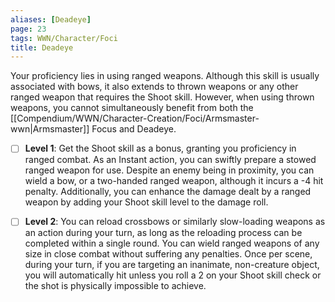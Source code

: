 ```yaml
---
aliases: [Deadeye]
page: 23
tags: WWN/Character/Foci
title: Deadeye
---
```


Your proficiency lies in using ranged weapons. Although this skill is usually associated with bows, it also extends to thrown weapons or any other ranged weapon that requires the Shoot skill. However, when using thrown weapons, you cannot simultaneously benefit from both the [[Compendium/WWN/Character-Creation/Foci/Armsmaster-wwn|Armsmaster]] Focus and Deadeye.

- [ ] **Level 1**: Get the Shoot skill as a bonus, granting you proficiency in ranged combat. As an Instant action, you can swiftly prepare a stowed ranged weapon for use. Despite an enemy being in proximity, you can wield a bow, or a two-handed ranged weapon, although it incurs a -4 hit penalty. Additionally, you can enhance the damage dealt by a ranged weapon by adding your Shoot skill level to the damage roll.

- [ ] **Level 2**: You can reload crossbows or similarly slow-loading weapons as an action during your turn, as long as the reloading process can be completed within a single round. You can wield ranged weapons of any size in close combat without suffering any penalties. Once per scene, during your turn, if you are targeting an inanimate, non-creature object, you will automatically hit unless you roll a 2 on your Shoot skill check or the shot is physically impossible to achieve.
